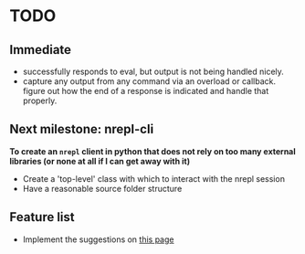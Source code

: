 # TODO

## Immediate

 - successfully responds to eval, but output is not being handled nicely.
 - capture any output from any command via an overload or callback. figure out how
   the end of a response is indicated and handle that properly.

## Next milestone: nrepl-cli

**To create an `nrepl` client in python that does not rely on too many external libraries (or none at all if I can get away with it)**

 - Create a 'top-level' class with which to interact with the nrepl session
 - Have a reasonable source folder structure


## Feature list
 - Implement the suggestions on [this page](http://infinitemonkeycorps.net/docs/pph/)